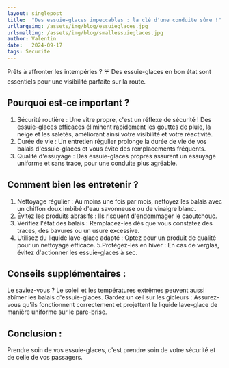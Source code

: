 ```yaml
---
layout: singlepost
title:  "Des essuie-glaces impeccables : la clé d'une conduite sûre !"
urllargeimg: /assets/img/blog/essuieglaces.jpg
urlsmallimg: /assets/img/blog/smallessuieglaces.jpg
author: Valentin
date:   2024-09-17
tags: Securite 
---
```

Prêts à affronter les intempéries ? ☔️ Des essuie-glaces en bon état sont essentiels pour une visibilité parfaite sur la route.

## Pourquoi est-ce important ?

1. Sécurité routière : Une vitre propre, c'est un réflexe de sécurité ! Des essuie-glaces efficaces éliminent rapidement les gouttes de pluie, la neige et les saletés, améliorant ainsi votre visibilité et votre réactivité.
2. Durée de vie : Un entretien régulier prolonge la durée de vie de vos balais d'essuie-glaces et vous évite des remplacements fréquents.
3. Qualité d'essuyage : Des essuie-glaces propres assurent un essuyage uniforme et sans trace, pour une conduite plus agréable.

## Comment bien les entretenir ?

1. Nettoyage régulier : Au moins une fois par mois, nettoyez les balais avec un chiffon doux imbibé d'eau savonneuse ou de vinaigre blanc.
2. Évitez les produits abrasifs : Ils risquent d'endommager le caoutchouc.
3. Vérifiez l'état des balais : Remplacez-les dès que vous constatez des traces, des bavures ou un usure excessive.
4. Utilisez du liquide lave-glace adapté : Optez pour un produit de qualité pour un nettoyage efficace.
5.Protégez-les en hiver : En cas de verglas, évitez d'actionner les essuie-glaces à sec.

## Conseils supplémentaires :

Le saviez-vous ? Le soleil et les températures extrêmes peuvent aussi abîmer les balais d'essuie-glaces.
Gardez un œil sur les gicleurs : Assurez-vous qu'ils fonctionnent correctement et projettent le liquide lave-glace de manière uniforme sur le pare-brise.

## Conclusion :

Prendre soin de vos essuie-glaces, c'est prendre soin de votre sécurité et de celle de vos passagers.
